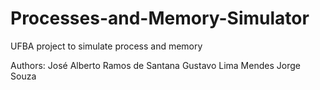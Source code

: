 # Processes-and-Memory-Simulator
UFBA project to simulate process and memory

Authors:
José Alberto Ramos de Santana
Gustavo Lima Mendes
Jorge Souza
